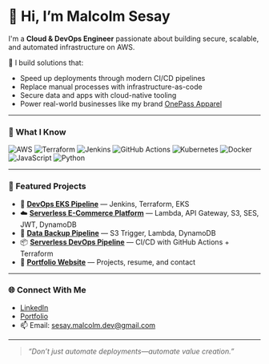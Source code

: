 # 👋 Hi, I’m Malcolm Sesay

I'm a **Cloud & DevOps Engineer** passionate about building secure, scalable, and automated infrastructure on AWS.

🚀 I build solutions that:
- Speed up deployments through modern CI/CD pipelines
- Replace manual processes with infrastructure-as-code
- Secure data and apps with cloud-native tooling
- Power real-world businesses like my brand [OnePass Apparel](https://onepassapparel.com)

---

### 🧠 What I Know
![AWS](https://img.shields.io/badge/-AWS-orange?style=flat&logo=amazonaws)
![Terraform](https://img.shields.io/badge/-Terraform-623CE4?style=flat&logo=terraform)
![Jenkins](https://img.shields.io/badge/-Jenkins-black?style=flat&logo=jenkins)
![GitHub Actions](https://img.shields.io/badge/-GitHub%20Actions-2088FF?style=flat&logo=githubactions)
![Kubernetes](https://img.shields.io/badge/-Kubernetes-326CE5?style=flat&logo=kubernetes)
![Docker](https://img.shields.io/badge/-Docker-2496ED?style=flat&logo=docker)
![JavaScript](https://img.shields.io/badge/-JavaScript-F7DF1E?style=flat&logo=javascript)
![Python](https://img.shields.io/badge/-Python-3776AB?style=flat&logo=python)

---

### 📂 Featured Projects
- 🔧 [**DevOps EKS Pipeline**](https://github.com/LordSesay/DevOps-EKS-Pipeline) — Jenkins, Terraform, EKS
- ☁️ [**Serverless E-Commerce Platform**](https://github.com/LordSesay/aws-ecommerce-infra-onepass) — Lambda, API Gateway, S3, SES, JWT, DynamoDB
- 🔁 [**Data Backup Pipeline**](https://github.com/LordSesay/aws-data-backup-pipeline) — S3 Trigger, Lambda, DynamoDB
- 📦 [**Serverless DevOps Pipeline**](https://github.com/LordSesay/serverless-devops-pipeline) — CI/CD with GitHub Actions + Terraform
- 🧠 [**Portfolio Website**](https://lordsesay.github.io/portfolio/) — Projects, resume, and contact

---

### 🌐 Connect With Me
- [LinkedIn](https://www.linkedin.com/in/malcolmsesay/)
- [Portfolio](https://lordsesay.github.io/portfolio/)
- 📫 Email: sesay.malcolm.dev@gmail.com

---

> _“Don’t just automate deployments—automate value creation.”_

